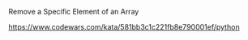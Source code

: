 Remove a Specific Element of an Array

https://www.codewars.com/kata/581bb3c1c221fb8e790001ef/python